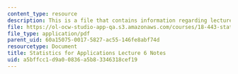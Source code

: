 ```yaml
---
content_type: resource
description: This is a file that contains information regarding lecture 6 notes.
file: https://ol-ocw-studio-app-qa.s3.amazonaws.com/courses/18-443-statistics-for-applications-spring-2015/a5bffcc1d9a00836a5b83346318cef19_MIT18_443S15_LEC6.pdf
file_type: application/pdf
parent_uid: 60a15075-0017-5827-ac55-146fe8abf74d
resourcetype: Document
title: Statistics for Applications Lecture 6 Notes
uid: a5bffcc1-d9a0-0836-a5b8-3346318cef19
---
```


